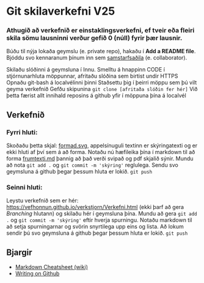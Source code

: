 # Git skilaverkefni V25

### **Athugið að verkefnið er einstaklingsverkefni, ef tveir eða fleiri skila sömu lausninni verður gefið 0 (núll) fyrir þær lausnir.**

Búðu til nýja lokaða geymslu (e. private repo), hakaðu í **Add a README file**. 
Bjóddu svo kennaranum þínum inn sem [samstarfsaðila](https://docs.github.com/en/account-and-profile/setting-up-and-managing-your-personal-account-on-github/managing-access-to-your-personal-repositories/inviting-collaborators-to-a-personal-repository) (e. collaborator).

Skilaðu slóðinni á geymsluna í Innu.
Smelltu á hnappinn CODE í stjórnunarhluta möppunnar, afritaðu slóðina sem birtist undir HTTPS
Opnaðu git-bash á localvélinni þinni
Staðsettu þig í þeirri möppu sem þú vilt geyma verkefnið
Gefðu skipunina `git clone [afritaða slóðin fer hér]`
Við þetta færist allt innihald reposins á github yfir í möppuna þína á localvél


<!--
## Uppsetning
1.  Afritaðu þessa geymslu á tölvuna þína en passaðu að nota `bare` rofann:

`git clone --bare git@github.com:gestskoli/git_skilaverkefni_grunnur`

```git clone --bare https://github.com/gestskoli/git_skilaverkefni_grunnur.git```

2.  Búðu til tóma lokaða geymslu (*e. private repo*) á github svæðinu þínu. Skýrðu geymsluna **git_verkefni**.

3. Farðu inn í möppuna **git_skilaverkefni_grunnur** á tölvunni þinni og sendu (*e. push*) hana upp á github, í geymsluna sem þú bjóst til í lið 2. Passaðu að nota `mirror` rofann.

`git push --mirror git@github.com:ÞITT_NOTENDANAFN/git_verkefni`

```git push --mirror https://github.com/ÞITT_NOTENDANAFN/git_verkefni.git```

5. Farðu núna inn á geymsluna þína á github og sjáðu hvort verkefnið sé ekki komið þangað.
6. Bættu kennaranum þínum við sem samstarfsaðila (*e. collaberator*) á geymsluna. Þú finnur stillinguna fyrir það í **Settings->Manage access**.
7. Farðu núna inn á Innu og skilaðu hlekknum á geymsluna þína í verkefnið þar.
8. Í Git Bash, farðu úr möppunni **git_skilaverkefni_grunnur** með `cd ..` og keyrðu svo eftirfarandi:

`git clone git@github.com:ÞITT_NOTENDANAFN/git_verkefni`

```git clone https://github.com/ÞITT_NOTENDANAFN/git_verkefni.git```

9. Farðu svo inn í möppuna **git_verkefni** og opnaðu Visual Studio Code þar með því að slá inn `code .`.
9. Gott getur verið að vera með viðbót (*e. extension*) í Visual Studio Code sem býður upp á forskoðun á markdown kóða, t.d. *Markdown All in One*.
-->
## Verkefnið
### Fyrri hluti:
Skoðaðu þetta skjal: [formad.svg](./formad.svg), 
appelsínuguli textinn er skýringatexti og er ekki hluti af því sem á að forma. 
Notaðu nú hæfileika þína í markdown til að forma [frumtexti.md](frumtexti.md) 
þannig að það verði svipað og pdf skjalið sýnir. 
Mundu að nota `git add .` og `git commit -m 'skýring'` reglulega.
Sendu svo geymsluna á github þegar þessum hluta er lokið.
`git push`

### Seinni hluti:
Leystu verkefnið sem er hér: https://vefhonnun.github.io/verkstjorn/Verkefni.html 
(ekki þarf að gera *Branching* hlutann) og skilaðu hér í geymsluna þína. 
Mundu að gera `git add .` og `git commit -m 'skýring'` eftir hverja spurningu. 
Notaðu markdown til að setja spurningarnar og svörin snyrtilega upp eins og lista. 
Að lokum sendir þú svo geymsluna á github þegar þessum hluta er lokið.
`git push`

## Bjargir
 - [Markdown Cheatsheet (wiki)](https://github.com/adam-p/markdown-here/wiki/Markdown-Cheatsheet)
 - [Writing on Github](https://help.github.com/en/github/writing-on-github)
